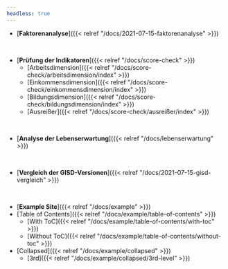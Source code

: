```yaml
---
headless: true
---
```


- [**Faktorenanalyse**]({{< relref "/docs/2021-07-15-faktorenanalyse" >}})
<br />

- [**Prüfung der Indikatoren**]({{< relref "/docs/score-check" >}})
  - [Arbeitsdimension]({{< relref "/docs/score-check/arbeitsdimension/index" >}})
  - [Einkommensdimension]({{< relref "/docs/score-check/einkommensdimension/index" >}})
  - [Bildungsdimension]({{< relref "/docs/score-check/bildungsdimension/index" >}})
  - [Ausreißer]({{< relref "/docs/score-check/ausreißer/index" >}})
<br />


- [**Analyse der Lebenserwartung**]({{< relref "/docs/lebenserwartung" >}})
<br />

- [**Vergleich der GISD-Versionen**]({{< relref "/docs/2021-07-15-gisd-vergleich" >}})
<br />

- [**Example Site**]({{< relref "/docs/example" >}})
- [Table of Contents]({{< relref "/docs/example/table-of-contents" >}})
  - [With ToC]({{< relref "/docs/example/table-of-contents/with-toc" >}})
  - [Without ToC]({{< relref "/docs/example/table-of-contents/without-toc" >}})
- [Collapsed]({{< relref "/docs/example/collapsed" >}})
  - [3rd]({{< relref "/docs/example/collapsed/3rd-level" >}})
<br />


